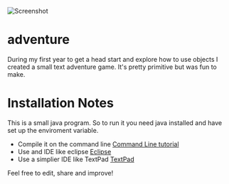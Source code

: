 ![Screenshot](http://puu.sh/mrchB/456a637ec6.png)

# adventure
During my first year to get a head start and explore how to use objects I created a small text adventure game. It's pretty primitive but was fun to make.

# Installation Notes

This is a small java program. So to run it you need java installed
and have set up the enviroment variable.

* Compile it on the command line [Command Line tutorial](http://www.instructables.com/id/Programing-with-Java-using-Command-Prompt/)
* Use and IDE like eclipse [Eclipse](https://eclipse.org/)
* Use a simplier IDE like TextPad [TextPad](https://www.textpad.com/)

Feel free to edit, share and improve!
